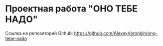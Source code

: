 # Проектная работа "ОНО ТЕБЕ НАДО"
Ссылка на репозиторий Github:
https://github.com/AlexeyVoronkin/ono-tebe-nado
